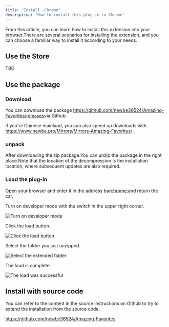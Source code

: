 ```yaml
---
title: "Install -Chrome"
description: "How to install this plug-in in Chrome"
---
```


From this article, you can learn how to install this extension into your browser.There are several scenarios for installing the extension, and you can choose a familiar way to install it according to your needs.

## Use the Store

TBD

## Use the package

### Download

You can download the package <https://github.com/newbe36524/Amazing-Favorites/releases>via Github.

If you're Chinese mainland, you can also speed up downloads with <https://www.newbe.pro/Mirrors/Mirrors-Amazing-Favorites/> .

### unpack

After downloading the zip package.You can unzip the package in the right place.Note that the location of the decompression is the installation location, where subsequent updates are also required.

### Load the plug-in

Open your browser and enter it in the address bar<chrome:>and return the car.

Turn on developer mode with the switch in the upper right corner.

![Turn on developer mode](/images/20210605-004.png)

Click the load button.

![Click the load button](/images/20210605-005.png)

Select the folder you just unzipped.

![Select the extended folder](/images/20210605-006.png)

The load is complete.

![The load was successful](/images/20210605-007.png)

## Install with source code

You can refer to the content in the source instructions on Github to try to extend the installation from the source code.

<https://github.com/newbe36524/Amazing-Favorites>
